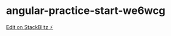# angular-practice-start-we6wcg

[Edit on StackBlitz ⚡️](https://stackblitz.com/edit/angular-practice-start-we6wcg)